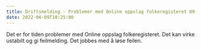 ```yaml
---
title: Driftsmelding - Problemer med Online oppslag folkeregisteret 09.06.2022
date: 2022-06-09T10:25:00
---
```

Det er for tiden problemer med Online oppslag folkeregisteret. Det kan virke ustabilt og gi feilmelding. Det jobbes med å løse feilen.
